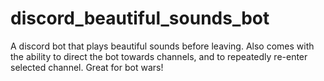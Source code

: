 # discord_beautiful_sounds_bot
A discord bot that plays beautiful sounds before leaving. Also comes with the ability to direct the bot towards channels, and to repeatedly re-enter selected channel. Great for bot wars!
